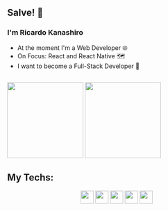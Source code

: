 ## Salve! 👋

### I'm Ricardo Kanashiro

- At the moment I'm a Web Developer 🌐
- On Focus: React and React Native 🗺️
- I want to become a Full-Stack Developer 🔭

##

<div>
    <img height='175em' src='https://github-readme-stats.vercel.app/api?username=ricardokanashiro&layout=compact&theme=dark&show_icons=true'>
    <img height='175em' src='https://github-readme-stats.vercel.app/api/top-langs/?username=ricardokanashiro&layout=compact&theme=tokyonight'>
</div>

## My Techs:

<div align="center">
    <img src="https://cdn.jsdelivr.net/gh/devicons/devicon/icons/typescript/typescript-original.svg" height='30' />
    <span width="3px"></span>
    <img src="https://cdn.jsdelivr.net/gh/devicons/devicon/icons/javascript/javascript-original.svg" height='30' />
    <span width="3px"></span>
    <img src="https://cdn.jsdelivr.net/gh/devicons/devicon/icons/html5/html5-original.svg" height='30'/>
    <span width="3px"></span>
    <img src="https://cdn.jsdelivr.net/gh/devicons/devicon/icons/css3/css3-original.svg" height='30' />
    <span width="3px"></span>
    <img src="https://cdn.jsdelivr.net/gh/devicons/devicon/icons/tailwindcss/tailwindcss-plain.svg" height='30' />
</div>